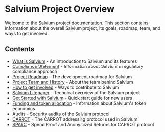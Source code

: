 # Salvium Project Overview

Welcome to the Salvium project documentation. This section contains information about the overall Salvium project, its goals, roadmap, team, and ways to get involved.

## Contents

- [What is Salvium](What%20is%20Salvium.md) - An introduction to Salvium and its features
- [Compliance Statement](Compliance%20Statement.md) - Information about Salvium's regulatory compliance approach
- [Project Roadmap](Project%20Roadmap.md) - The development roadmap for Salvium
- [Project Team and History](Project%20Team%20and%20History.md) - About the team behind Salvium
- [How to get involved](How%20to%20get%20involved.md) - Ways to contribute to Salvium
- [Salvium Litepaper](Salvium%20Litepaper.md) - Technical overview of the Salvium project
- [Get Started with Salvium](Get%20Started%20with%20Salvium.md) - Quick start guide for new users
- [Funding and token allocation](Funding%20and%20token%20allocation.md) - Information about Salvium's token economics
- [Audits](Audits.md) - Security audits of the Salvium protocol
- [CARROT](carrot.md) - The CARROT addressing protocol used in Salvium
- [SPARC](sparc.md) - Spend Proof and Anonymized Returns for CARROT protocol

